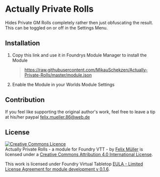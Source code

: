 # Actually Private Rolls

Hides Private GM Rolls completely rather then just obfuscating the result. This can be toggled on or off in the Settings Menu.

## Installation
1. Copy this link and use it in Foundrys Module Manager to install the Module

    > https://raw.githubusercontent.com/MikauSchekzen/Actually-Private-Rolls/master/module.json
    
2. Enable the Module in your Worlds Module Settings

## Contribution

If you feel like supporting the original author's work, feel free to leave a tip at his/her paypal felix.mueller.86@web.de

## License

<a rel="license" href="http://creativecommons.org/licenses/by/4.0/"><img alt="Creative Commons Licence" style="border-width:0" src="https://i.creativecommons.org/l/by/4.0/88x31.png" /></a><br /><span xmlns:dct="http://purl.org/dc/terms/" property="dct:title">Actually Private Rolls - a module for Foundry VTT -</span> by <a xmlns:cc="http://creativecommons.org/ns#" href="https://github.com/syl3r86?tab=repositories" property="cc:attributionName" rel="cc:attributionURL">Felix Müller</a> is licensed under a <a rel="license" href="http://creativecommons.org/licenses/by/4.0/">Creative Commons Attribution 4.0 International License</a>.

This work is licensed under Foundry Virtual Tabletop [EULA - Limited License Agreement for module development v 0.1.6](http://foundryvtt.com/pages/license.html).
